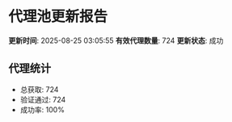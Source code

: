 # 代理池更新报告

**更新时间**: 2025-08-25 03:05:55
**有效代理数量**: 724
**更新状态**:  成功

## 代理统计
- 总获取: 724
- 验证通过: 724
- 成功率: 100%
